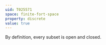 ```yaml
---
uid: T025571
space: finite-fort-space
property: discrete
value: true
---
```

By definition, every subset is open and closed.

